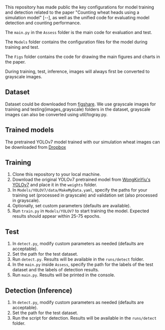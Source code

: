 This repository has made public the key configurations for model training and detection related to the paper "Counting wheat heads using a simulation model" [--], as well as the unified code for evaluating model detection and counting performance.

The `main.py` in the `Assess` folder is the main code for evaluation and test. 

The `Models` folder contains the configuration files for the model during training and test. 

The `Figs` folder contains the code for drawing the main figures and charts in the paper.

During training, test, inference, images will always first be converted to grayscale images.


## Dataset
Dataset could be downloaded from [figshare](https://figshare.com/articles/thesis/Untitled_Item/24198891). 
We use grayscale images for training and testing(images_grayscale) folders in the dataset, grayscale images can also be converted using util/togray.py. 

## Trained models
The pretrained YOLOv7 model trained with our simulation wheat images can be downloaded from [Dropbox](https://www.dropbox.com/scl/fi/xhtn1mz1q643i54cf87y4/yolov7_wheat.pt?rlkey=0ah3pxn9k6y49ik9llxai3m39&dl=0)

## Training
1. Clone this repository to your local machine.
2. Download the original YOLOv7 pretrained model from [WongKinYiu's YOLOv7](https://github.com/WongKinYiu/yolov7) and place it in the `weights` folder.
3. In `Models/YOLOV7/data/MakeMyData.yaml`, specify the paths for your training set (processed in grayscale) and validation set (also processed in grayscale).
4. Optionally, set custom parameters (defaults are available).
5. Run `train.py` in `Models/YOLOV7` to start training the model. Expected results should appear within 25-75 epochs.

## Test
1. In `detect.py`, modify custom parameters as needed (defaults are acceptable).
2. Set the path for the test dataset.
3. Run `detect.py`. Results will be available in the `runs/detect` folder.
4. In the `main.py`  inside `Assess`, specify the path for the labels of the test dataset and the labels of detection results.
5. Run `main.py`. Results will be printed in the console.

## Detection (Inference)
1. In `detect.py`, modify custom parameters as needed (defaults are acceptable).
2. Set the path for the test dataset.
3. Run the script for detection. Results will be available in the `runs/detect` folder.
